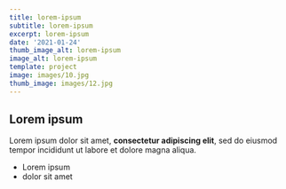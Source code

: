 ```yaml
---
title: lorem-ipsum
subtitle: lorem-ipsum
excerpt: lorem-ipsum
date: '2021-01-24'
thumb_image_alt: lorem-ipsum
image_alt: lorem-ipsum
template: project
image: images/10.jpg
thumb_image: images/12.jpg
---
```

## Lorem ipsum

Lorem ipsum dolor sit amet, **consectetur adipiscing elit**, sed do eiusmod tempor incididunt ut labore et dolore magna aliqua.

- Lorem ipsum
- dolor sit amet